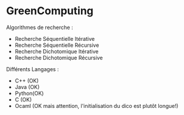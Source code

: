 # GreenComputing

Algorithmes de recherche :
+ Recherche Séquentielle Itérative
+ Recherche Séquentielle Récursive
+ Recherche Dichotomique Itérative
+ Recherche Dichotomique Récursive

Différents Langages :
+ C++ (OK)
+ Java (OK)
+ Python(OK)
+ C (OK)
+ Ocaml (OK mais attention, l'initialisation du dico est plutôt longue!)
